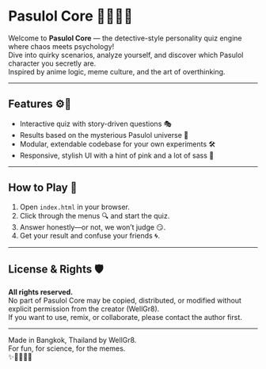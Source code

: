 # Pasulol Core 🕵️‍♂️✨🧠

Welcome to **Pasulol Core** — the detective-style personality quiz engine where chaos meets psychology!  
Dive into quirky scenarios, analyze yourself, and discover which Pasulol character you secretly are.  
Inspired by anime logic, meme culture, and the art of overthinking.

---

## Features ⚙️🧩

- Interactive quiz with story-driven questions 🎭
- Results based on the mysterious Pasulol universe 🦑
- Modular, extendable codebase for your own experiments 🛠️
- Responsive, stylish UI with a hint of pink and a lot of sass 💖

---

## How to Play 🚀

1. Open `index.html` in your browser.
2. Click through the menus 🔍 and start the quiz.
3. Answer honestly—or not, we won’t judge 😏.
4. Get your result and confuse your friends 🌀.

---

## License & Rights 🛡️

**All rights reserved.**  
No part of Pasulol Core may be copied, distributed, or modified without explicit permission from the creator (WellGr8).  
If you want to use, remix, or collaborate, please contact the author first.  

---

Made in Bangkok, Thailand by WellGr8.  
For fun, for science, for the memes.  
✨🕵️‍♂️🧠💡

